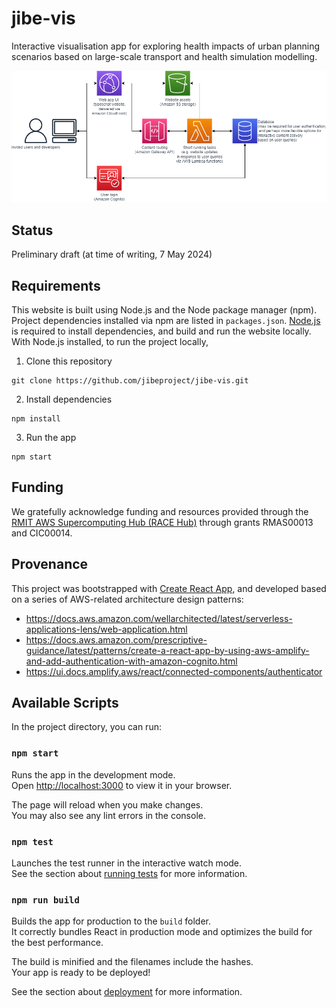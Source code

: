 # jibe-vis
Interactive visualisation app for exploring health impacts of urban planning scenarios based on large-scale transport and health simulation modelling.

![Software architecture](diagrams/architecture.drawio.png)

## Status
Preliminary draft (at time of writing, 7 May 2024)

## Requirements
This website is built using Node.js and the Node package manager (npm).  Project dependencies installed via npm are listed in `packages.json`.  [Node.js](https://nodejs.org/en/download) is required to install dependencies, and build and run the website locally.  With Node.js installed, to run the project locally,

1. Clone this repository
```
git clone https://github.com/jibeproject/jibe-vis.git
```

2. Install dependencies
```
npm install
```

3. Run the app
```
npm start
```

## Funding
We gratefully acknowledge funding and resources provided through the [RMIT AWS Supercomputing Hub (RACE Hub)](https://www.rmit.edu.au/partner/hubs/race) through grants RMAS00013 and CIC00014. 

## Provenance
This project was bootstrapped with [Create React App](https://github.com/facebook/create-react-app), and developed based on a series of AWS-related architecture design patterns:
- https://docs.aws.amazon.com/wellarchitected/latest/serverless-applications-lens/web-application.html
- https://docs.aws.amazon.com/prescriptive-guidance/latest/patterns/create-a-react-app-by-using-aws-amplify-and-add-authentication-with-amazon-cognito.html
- https://ui.docs.amplify.aws/react/connected-components/authenticator

## Available Scripts

In the project directory, you can run:

### `npm start`

Runs the app in the development mode.\
Open [http://localhost:3000](http://localhost:3000) to view it in your browser.

The page will reload when you make changes.\
You may also see any lint errors in the console.

### `npm test`

Launches the test runner in the interactive watch mode.\
See the section about [running tests](https://facebook.github.io/create-react-app/docs/running-tests) for more information.

### `npm run build`

Builds the app for production to the `build` folder.\
It correctly bundles React in production mode and optimizes the build for the best performance.

The build is minified and the filenames include the hashes.\
Your app is ready to be deployed!

See the section about [deployment](https://facebook.github.io/create-react-app/docs/deployment) for more information.

